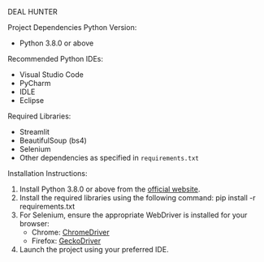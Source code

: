 DEAL HUNTER

Project Dependencies
Python Version:  
- Python 3.8.0 or above

Recommended Python IDEs: 
- Visual Studio Code  
- PyCharm  
- IDLE  
- Eclipse

Required Libraries:  
- Streamlit  
- BeautifulSoup (bs4)  
- Selenium  
- Other dependencies as specified in `requirements.txt`

Installation Instructions: 
1. Install Python 3.8.0 or above from the [official website](https://www.python.org/).
2. Install the required libraries using the following command:
   pip install -r requirements.txt
3. For Selenium, ensure the appropriate WebDriver is installed for your browser:
   - Chrome: [ChromeDriver](https://sites.google.com/a/chromium.org/chromedriver/)
   - Firefox: [GeckoDriver](https://github.com/mozilla/geckodriver/releases)
4. Launch the project using your preferred IDE.

